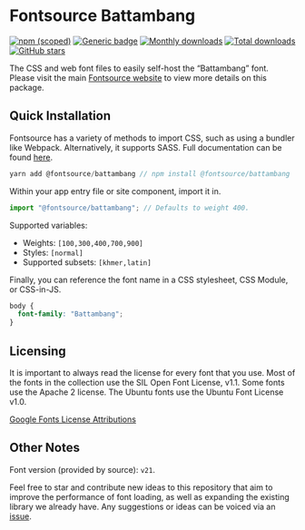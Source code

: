 # Fontsource Battambang

[![npm (scoped)](https://img.shields.io/npm/v/@fontsource/battambang?color=brightgreen)](https://www.npmjs.com/package/@fontsource/battambang) [![Generic badge](https://img.shields.io/badge/fontsource-passing-brightgreen)](https://github.com/fontsource/fontsource) [![Monthly downloads](https://badgen.net/npm/dm/@fontsource/battambang)](https://github.com/fontsource/fontsource) [![Total downloads](https://badgen.net/npm/dt/@fontsource/battambang)](https://github.com/fontsource/fontsource) [![GitHub stars](https://img.shields.io/github/stars/fontsource/fontsource.svg?style=social&label=Star)](https://github.com/fontsource/fontsource/stargazers)

The CSS and web font files to easily self-host the “Battambang” font. Please visit the main [Fontsource website](https://fontsource.org/fonts/battambang) to view more details on this package.

## Quick Installation

Fontsource has a variety of methods to import CSS, such as using a bundler like Webpack. Alternatively, it supports SASS. Full documentation can be found [here](https://fontsource.org/docs/introduction).

```javascript
yarn add @fontsource/battambang // npm install @fontsource/battambang
```

Within your app entry file or site component, import it in.

```javascript
import "@fontsource/battambang"; // Defaults to weight 400.
```

Supported variables:

- Weights: `[100,300,400,700,900]`
- Styles: `[normal]`
- Supported subsets: `[khmer,latin]`

Finally, you can reference the font name in a CSS stylesheet, CSS Module, or CSS-in-JS.

```css
body {
  font-family: "Battambang";
}
```

## Licensing

It is important to always read the license for every font that you use.
Most of the fonts in the collection use the SIL Open Font License, v1.1. Some fonts use the Apache 2 license. The Ubuntu fonts use the Ubuntu Font License v1.0.

[Google Fonts License Attributions](https://fonts.google.com/attribution)

## Other Notes

Font version (provided by source): `v21`.

Feel free to star and contribute new ideas to this repository that aim to improve the performance of font loading, as well as expanding the existing library we already have. Any suggestions or ideas can be voiced via an [issue](https://github.com/fontsource/fontsource/issues).
